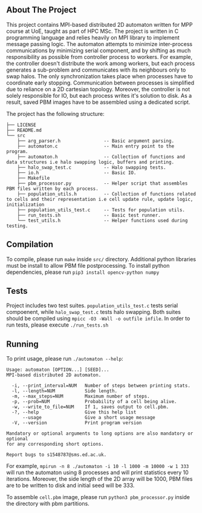 ## About The Project
This project contains MPI-based distributed 2D automaton written for MPP course at UoE, taught as part of HPC MSc. The project is written in C programming language and relies heavily on MPI library to implement message passing logic. The automaton attempts to minimize inter-process communications by minimizing serial component, and by shifting as much responsibility as possible from controller process to workers. For example, the controller doesn't distribute the work among workers, but each process generates a sub-problem and communicates with its neighbours only to swap halos. The only synchronization takes place when processes have to coordinate early stopping. Communication between processes is simplified due to reliance on a 2D cartesian topology. Moreover, the controller is not solely responsible for IO, but each process writes it's solution to disk. As a result, saved PBM images have to be assembled using a dedicated script.

The project has the following structure:
```
├── LICENSE
├── README.md
└── src
    ├── arg_parser.h                -- Basic argument parsing.
    ├── automaton.c                 -- Main entry point to the program.
    ├── automaton.h                 -- Collection of functions and data structures i.e halo swapping logic, buffers and printing.
    ├── halo_swap_test.c            -- Halo swapping tests.
    ├── io.h                        -- Basic IO.
    ├── Makefile
    ├── pbm_processor.py            -- Helper script that assembles PBM files written by each process.
    ├── population_utils.h          -- Collection of functions related to cells and their representation i.e cell update rule, update logic, initialization
    ├── population_utils_test.c     -- Tests for population utils.
    ├── run_tests.sh                -- Basic test runner.
    └── test_utils.h                -- Helper functions used during testing.

```

## Compilation
To compile, please run `make` inside `src/` directory. Additional python libraries must be install to allow PBM file postprocessing. To install python dependencies, please run `pip3 install opencv-python numpy`
## Tests
Project includes two test suites. `population_utils_test.c` tests serial compoenent, while `halo_swap_test.c` tests halo swapping. Both suites should be compiled using `mpicc -O3 -Wall -o outfile infile`. In order to run tests, please execute `./run_tests.sh`

## Running
To print usage, please run `./automaton --help`:

```
Usage: automaton [OPTION...] [SEED]...
MPI-based distributed 2D automaton.

  -i, --print_interval=NUM   Number of steps between printing stats.
  -l, --length=NUM           Side length.
  -m, --max_steps=NUM        Maximum number of steps.
  -p, --prob=NUM             Probability of a cell being alive.
  -w, --write_to_file=NUM    If 1, saves output to cell.pbm.
  -?, --help                 Give this help list
      --usage                Give a short usage message
  -V, --version              Print program version

Mandatory or optional arguments to long options are also mandatory or optional
for any corresponding short options.

Report bugs to s1548787@sms.ed.ac.uk.
```

For example, `mpirun -n 8 ./automaton -i 10 -l 1000 -m 10000 -w 1 333` will run the automaton using 8 processes and will print statistics every 10 iterations. Moreover, the side length of the 2D array will be 1000, PBM files are to be written to disk and initial seed will be 333.

To assemble `cell.pbm` image, please run `python3 pbm_processor.py` inside the directory with pbm partitions.
